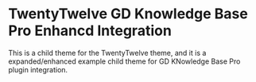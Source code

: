 # TwentyTwelve GD Knowledge Base Pro Enhancd Integration

This is a child theme for the TwentyTwelve theme, and it is a expanded/enhanced example child theme for GD KNowledge Base Pro plugin integration.
